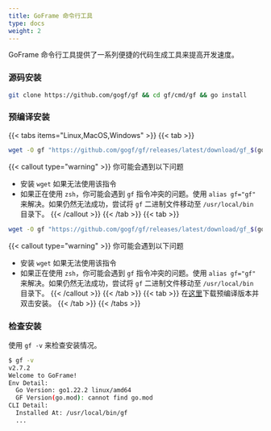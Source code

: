 ```yaml
---
title: GoFrame 命令行工具
type: docs
weight: 2
---
```


GoFrame 命令行工具提供了一系列便捷的代码生成工具来提高开发速度。

### 源码安装

```bash
git clone https://github.com/gogf/gf && cd gf/cmd/gf && go install
```

### 预编译安装

{{< tabs items="Linux,MacOS,Windows" >}}
{{< tab >}}
```bash
wget -O gf "https://github.com/gogf/gf/releases/latest/download/gf_$(go env GOOS)_$(go env GOARCH)" && chmod +x gf && ./gf install -y && rm ./gf
```

{{< callout type="warning" >}}
你可能会遇到以下问题
- 安装 `wget` 如果无法使用该指令
- 如果正在使用 `zsh`，你可能会遇到 `gf` 指令冲突的问题。使用 `alias gf="gf"` 来解决。如果仍然无法成功，尝试将 `gf` 二进制文件移动至 `/usr/local/bin` 目录下。
{{< /callout >}}
{{< /tab >}}
{{< tab >}}
```bash
wget -O gf "https://github.com/gogf/gf/releases/latest/download/gf_$(go env GOOS)_$(go env GOARCH)" && chmod +x gf && ./gf install -y && rm ./gf
```

{{< callout type="warning" >}}
你可能会遇到以下问题
- 安装 `wget` 如果无法使用该指令
- 如果正在使用 `zsh`，你可能会遇到 `gf` 指令冲突的问题。使用 `alias gf="gf"` 来解决。如果仍然无法成功，尝试将 `gf` 二进制文件移动至 `/usr/local/bin` 目录下。
{{< /callout >}}
{{< /tab >}}
{{< tab >}}
在[这里](https://github.com/gogf/gf/releases)下载预编译版本并双击安装。
{{< /tab >}}
{{< /tabs >}}

### 检查安装

使用 `gf -v` 来检查安装情况。
```bash
$ gf -v
v2.7.2
Welcome to GoFrame!
Env Detail:
  Go Version: go1.22.2 linux/amd64
  GF Version(go.mod): cannot find go.mod
CLI Detail:
  Installed At: /usr/local/bin/gf
  ...
```